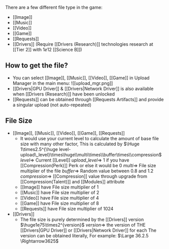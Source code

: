 There are a few different file type in the game:
- [[Image]]
- [[Music]]
- [[Video]]
- [[Game]]
- [[Requests]]
- [[Drivers]] (Require [[Drivers (Research)]] technologies research at [[Tier 2]] with $1e12$ [[Science B]])

## How to get the file?
- You can select [[Image]], [[Music]], [[Video]], [[Game]] in Upload Manager in the main menu:
![[upload_mgr.png]]
- [[Drivers|GPU Driver]] & [[Drivers|Network Driver]] is also available when [[Drivers (Research)]] have been unlocked
- [[Requests]] can be obtained through [[Requests Artifacts]] and provide a singular upload (not auto-repeated)

## File Size
- [[Image]], [[Music]], [[Video]], [[Game]], [[Requests]]
	- It would use your current level to calculate the amount of base file size with many other factor, This is calculated by
	 $\Huge 1\times2.5^{\huge level-upload\_level}\times\huge\\multi\times\\buffer\times\\compression$ 
	 $level \Rightarrow$ Current [[Level]]
	 $upload\_level\Rightarrow$  $1$ if you have [[Compression(Perk)]] Perk or else it would be $0$
	 $multi \Rightarrow$ File size multiplier of the file
	 $buffer\Rightarrow$ Random value between $0.8$ and $1.2$
	 $compression \Rightarrow$ [[Compression]] value through upgrade from [[Compression(Talent)]] and [[Modules]] attribute
	 - [[Image]] have File size multiplier of $1$
	 - [[Music]] have File size multiplier of $2$
	 - [[Video]] have File size multiplier of $4$
	 - [[Game]] have File size multiplier of $8$
	 - [[Requests]] have File size multiplier of $1024$
- [[Drivers]]
	- The file size is purely determined by the [[Drivers]] version
	 $\huge1e75\times2^{version}$ 
	 $version \Rightarrow$ the version of THE [[Drivers|GPU Driver]] or [[Drivers|Network Driver]] for each
	 The version can be obtained literally, For example:
	 $\Large 36.2.5 \Rightarrow3625$ 